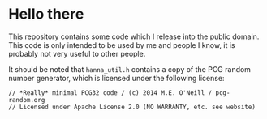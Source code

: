 # Hello there

This repository contains some code which I release into the public domain. This code is only intended to be used by me and people I know, it is probably not very useful to other people.

It should be noted that `hanna_util.h` contains a copy of the PCG random number generator, which is licensed under the following license:
```
// *Really* minimal PCG32 code / (c) 2014 M.E. O'Neill / pcg-random.org
// Licensed under Apache License 2.0 (NO WARRANTY, etc. see website)
```

